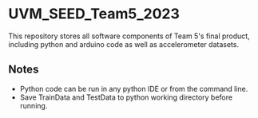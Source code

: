 # UVM_SEED_Team5_2023

This repository stores all software components of Team 5's final product, including python and arduino code as well as accelerometer datasets.

## Notes
- Python code can be run in any python IDE or from the command line.
- Save TrainData and TestData to python working directory before running.
